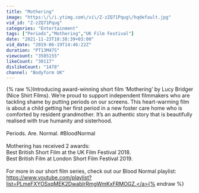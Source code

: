 ```yaml
---
title: "Mothering"
image: "https:\/\/i.ytimg.com\/vi\/Z-zZQ71Pqug\/hqdefault.jpg"
vid_id: "Z-zZQ71Pqug"
categories: "Entertainment"
tags: ["Periods","Mothering","UK Film Festival"]
date: "2021-11-23T10:38:39+03:00"
vid_date: "2019-06-19T14:46:22Z"
duration: "PT13M47S"
viewcount: "3585155"
likeCount: "30117"
dislikeCount: "1478"
channel: "Bodyform UK"
---
```

{% raw %}Introducing award-winning short film ‘Mothering’ by Lucy Bridger (Nice Shirt Films). We’re proud to support independent filmmakers who are tackling shame by putting periods on our screens. This heart-warming film is about a child getting her first period in a new foster care home who is comforted by resident grandmother. It’s an authentic story that is beautifully realised with true humanity and sisterhood. <br /><br />Periods. Are. Normal. #BloodNormal<br /><br />Mothering has received 2 awards:<br />Best British Short Film at the UK Film Festival 2018.<br />Best British Film at London Short Film Festival 2019.<br /><br />For more in our short film series, check out our Blood Normal playlist: <a rel="nofollow" target="blank" href="https://www.youtube.com/playlist?list=PLmeFXYOSxqMEK2DwabIrRmgWmKxFRMOGZ.">https://www.youtube.com/playlist?list=PLmeFXYOSxqMEK2DwabIrRmgWmKxFRMOGZ.</a>{% endraw %}
